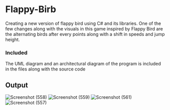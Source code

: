 # Flappy-Birb
Creating a new version of flappy bird using C# and its libraries.
One of the few changes along with the visuals in this game inspired by Flappy Bird are the alternating birds after every points along with a shift in speeds and jump height.

### Included
The UML diagram and an architectural diagram of the program is included in the files along with the source code

## Output
![Screenshot (558)](https://user-images.githubusercontent.com/80438950/201937663-8dbeba36-3d5b-4d98-8909-8378b710e9a4.png)
![Screenshot (559)](https://user-images.githubusercontent.com/80438950/201937672-57561072-96f1-4d31-b6cf-3f920f925105.png)
![Screenshot (561)](https://user-images.githubusercontent.com/80438950/201937676-d245cfcd-1f97-4bef-bd53-928579c230b2.png)
![Screenshot (557)](https://user-images.githubusercontent.com/80438950/201937683-b389adb1-d8bd-4882-994c-7d40224a05d2.png)

